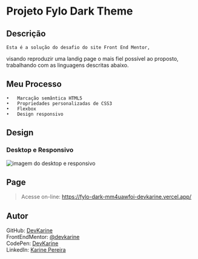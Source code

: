 # Projeto Fylo Dark Theme

## Descrição
    Esta é a solução do desafio do site Front End Mentor,  
visando reproduzir uma landig page o mais fiel possível ao proposto,  
 trabalhando com as linguagens descritas abaixo.


## Meu Processo

    •	Marcação semântica HTML5
    •	Propriedades personalizadas de CSS3
    •	Flexbox  
    •	Design responsivo


## Design

### Desktop e Responsivo
<img src="src/images/fylo-dark-desktop-responsivo.gif" alt="imagem do desktop e responsivo">

## Page
> Acesse on-line: https://fylo-dark-mm4uawfoi-devkarine.vercel.app/

## Autor


 GitHub: <a href="https://github.com/devkarine">DevKarine</a>  
FrontEndMentor: <a href="https://www.frontendmentor.io/profile/devkarine">@devkarine</a>  
CodePen: <a href="https://codepen.io/devkarine">DevKarine</a>  
LinkedIn: <a href="https://www.linkedin.com/in/devkarine/">Karine Pereira</a>
